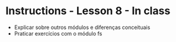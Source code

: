 # Instructions - Lesson 8 - In class

- Explicar sobre outros módulos e diferenças conceituais
- Praticar exercícios com o módulo fs
